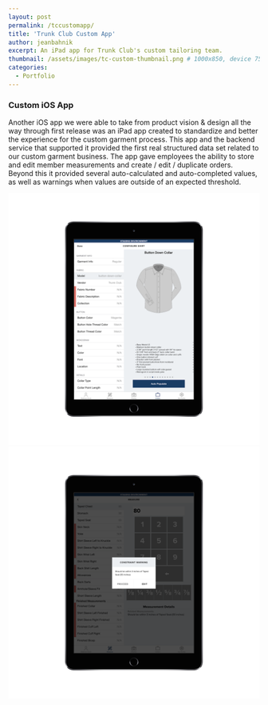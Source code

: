 ```yaml
---
layout: post
permalink: /tccustomapp/
title: 'Trunk Club Custom App'
author: jeanbahnik
excerpt: An iPad app for Trunk Club's custom tailoring team.
thumbnail: /assets/images/tc-custom-thumbnail.png # 1000x850, device 750 high
categories:
  - Portfolio
---
```

<div class="spacer half"></div>

### Custom iOS App

Another iOS app we were able to take from product vision & design all the way through first release was an iPad app created to standardize and better the experience for the custom garment process. This app and the backend service that supported it provided the first real structured data set related to our custom garment business. The app gave employees the ability to store and edit member measurements and create / edit / duplicate orders. Beyond this it provided several auto-calculated and auto-completed values, as well as warnings when values are outside of an expected threshold.

![Website screenshot][image6]
![Website screenshot][image7]

<!-- Images -->
[image6]: 			/assets/images/custom1.png
[image7]: 			/assets/images/custom2.png

